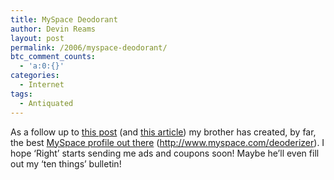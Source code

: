 ```yaml
---
title: MySpace Deodorant
author: Devin Reams
layout: post
permalink: /2006/myspace-deodorant/
btc_comment_counts:
  - 'a:0:{}'
categories:
  - Internet
tags:
  - Antiquated
---
```

As a follow up to [this post][1] (and [this article][2]) my brother has created, by far, the best [MySpace profile out there][3] (http://www.myspace.com/deoderizer). I hope &#8216;Right&#8217; starts sending me ads and coupons soon! Maybe he&#8217;ll even fill out my &#8216;ten things&#8217; bulletin!

 [1]: https://devin.reams.me/2006/myspace-to-advertise/
 [2]: http://www.nytimes.com/2006/04/23/business/yourmoney/23myspace.html?pagewanted=2&#038;ei=5088&#038;en=68144371c2be06ac&#038;ex=1303444800&#038;partner=rssnyt&#038;emc=rss
 [3]: http://www.myspace.com/deoderizer